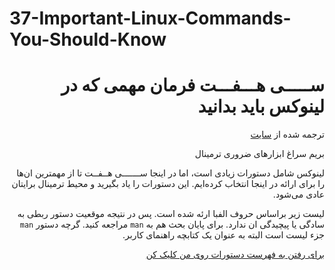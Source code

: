 # 37-Important-Linux-Commands-You-Should-Know    

<div dir=rtl>



# ســـــی هـــفـــت فرمان مهمی که در لینوکس باید بدانید

 

ترجمه شده از [سایت](https://www.howtogeek.com/412055/37-important-linux-commands-you-should-know/) 


بریم سراغ ابزارهای ضروری ترمینال

لینوکس شامل دستورات زیادی است، اما در اینجا ســـــــی هــفــت‌ تا از مهمترین ان‌ها را برای ار‌‌‌ائه در اینجا انتخاب کرده‌ایم. این دستورات را یاد بگیرید و محیط ترمینال برایتان عادی می‌شود.

لیست زیر براساس حروف الفبا ارئه شده است. پس در نتیجه موقعیت دستور ربطی به سادگی یا پیچیدگی ان ندارد. برای پایان بحث هم به `man` مراجعه کنید. گرچه دستور `man` جزء لیست است البته به عنوان یک کتابچه راهنمای کاربر.

[برای رفتن به فهرست دستورات روی من کلیک کن](https://github.com/elias8702/37-Important-Linux-Commands-You-Should-Know/blob/master/List_commands.md)
